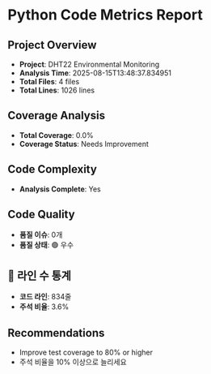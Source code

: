 # Python Code Metrics Report

## Project Overview
- **Project**: DHT22 Environmental Monitoring
- **Analysis Time**: 2025-08-15T13:48:37.834951
- **Total Files**: 4 files
- **Total Lines**: 1026 lines

## Coverage Analysis
- **Total Coverage**: 0.0%
- **Coverage Status**: Needs Improvement

## Code Complexity
- **Analysis Complete**: Yes

## Code Quality
- **품질 이슈**: 0개
- **품질 상태**: 🟢 우수

## 📏 라인 수 통계
- **코드 라인**: 834줄
- **주석 비율**: 3.6%

## Recommendations
- Improve test coverage to 80% or higher
- 주석 비율을 10% 이상으로 늘리세요
